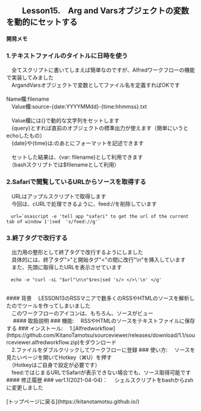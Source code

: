 ## 　　Lesson15.　Arg and Varsオブジェクトの変数を動的にセットする 
#### 開発メモ
### 1.テキストファイルのタイトルに日時を使う
　全てスクリプトに書いてしまえば簡単なのですが、Alfredワークフローの機能で実装してみました
<br>　ArgandVarsオブジェクトで変数としてファイル名を定義すればOKです
<br>
<br> Name欄:filename
<br>　Value欄:source-{date:YYYYMMdd}-{time:hhmmss}.txt
<br>
<br>　Value欄には{}で動的な文字列をセットします
<br>　{query}とすれば直前のオブジェクトの標準出力が使えます（簡単にいうとechoしたもの） 　　 
<br>　{date}や{time}は:のあとにフォーマットを記述できます 
<br>
<br>　セットした結果は、{var: filename}として利用できます
<br>　（bashスクリプトでは$filenameとして利用）
<br>
### 2.Safariで閲覧しているURLからソースを取得する
　URLはアップルスクリプトで取得します
<br>　今回は、cURLで処理できるように、feed://を削除しています
```
　url=`osascript -e 'tell app "safari" to get the url of the current tab of window 1'|sed  's/feed://g'`
```

### 3.終了タグで改行する
　出力用の整形として終了タグで改行するようにしました
<br>　具体的には、終了タグ">"と開始タグ"<"の間に改行"\n"を挿入しています
<br>　また、先頭に取得したURLを表示させています
```
　echo -e "curl -sL "$url"\n\n"$res|sed 's/> </>\'\n' </g'
```
<br>
#### 背景
　LESSON13のRSSマニアで数多くのRSSやHTMLのソースを解析したのでツールを作ってしまいました
<br>　このワークフローのアイコンは、もちろん、ソースがビュー
<br>　
#### 取扱説明
### 機能:
　RSSやHTMLのソースをテキストファイルに保存する
### インストール:
　1.[Alfredworkflow](https://github.com/KitanoTamotsu/sourceviewer/releases/download/1.1/sourceviewer.alfredworkflow.zip)をダウンロード 
<br>　2.ファイルをダブルクリックしてワークフローに登録
### 使い方:
　ソースを見たいページを開いてHotkey（⌘U）を押す
<br>　（Hotkeyはご自身で設定が必要です）
<br>　feed:ではじまるURLでSafariが表示できない場合でも、ソース取得可能です
#### 修正履歴
### ver1.1(2021-04-04)：
　シェルスクリプトをbashからzshに変更しました
<br>
<br>
[トップページに戻る](https://kitanotamotsu.github.io/)

